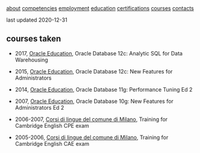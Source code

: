<div class="topnav">
    <a href="./index.html">about</a>
    <a href="./competencies.html">competencies</a>
    <a href="./employment.html">employment</a>
    <a href="./education.html">education</a>
    <a href="./certifications.html">certifications</a>
    <a class="active" href="./courses.html">courses</a>
    <a href="./contacts.html">contacts</a>
</div>

last updated 2020-12-31

## courses taken

* 2017, [Oracle Education], Oracle Database 12c: Analytic SQL for Data Warehousing

* 2015, [Oracle Education], Oracle Database 12c: New Features for Administrators

* 2014, [Oracle Education], Oracle Database 11g: Performance Tuning Ed 2

* 2007, [Oracle Education], Oracle Database 10g: New Features for Administrators Ed 2

* 2006-2007, [Corsi di lingue del comune di Milano], Training for Cambridge English CPE exam

* 2005-2006, [Corsi di lingue del comune di Milano], Training for Cambridge English CAE exam


[Corsi di lingue del comune di Milano]: http://formami.comune.milano.it/lingue/
[Oracle Education]: https://education.oracle.com/
